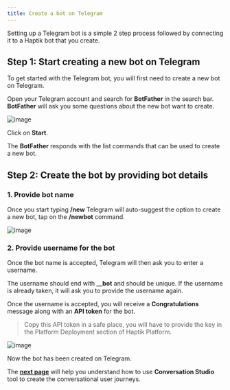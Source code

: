 ```yaml
---
title: Create a bot on Telegram
---
```

 
Setting up a Telegram bot is a simple 2 step process followed by connecting it to a Haptik bot that you create.

## Step 1: Start creating a new bot on Telegram
 
To get started with the Telegram bot, you will first need to create a new bot on Telegram.
 
Open your Telegram account and search for **BotFather** in the search bar. **BotFather** will ask you some questions about the new bot want to create.
 
![image](https://user-images.githubusercontent.com/75118325/119954966-2bd47480-bfbd-11eb-8706-97cdb5be0511.png)
 
Click on **Start**.
 
The **BotFather** responds with the list commands that can be used to create a new bot.
 
## Step 2: Create the bot by providing bot details
 
### 1. Provide bot name
 
Once you start typing **/new** Telegram will auto-suggest the option to create a new bot, tap on the **/newbot** command. 
 
![image](https://user-images.githubusercontent.com/75118325/120011710-3cf0a600-bffc-11eb-90bb-dc347b5de65d.png)
 
### 2. Provide username for the bot

Once the bot name is accepted, Telegram will then ask you to enter a username.
 
The username should end with **__bot** and should be unique. If the username is already taken, it will ask you to provide the username again.
 
Once the username is accepted, you will receive a **Congratulations** message along with an **API token** for the bot.
 
> Copy this API token in a safe place, you will have to provide the key in the Platform Deployment section of Haptik Platform.

![image](https://user-images.githubusercontent.com/75118325/119957832-1280f780-bfc0-11eb-9685-cdd13dadf303.png)
 
Now the bot has been created on Telegram.

The [**next page**](http://docs.haptik.ai/telegram/build-bot) will help you understand how to use **Conversation Studio** tool to create the conversational user journeys.
